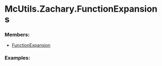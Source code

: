 # <a id="McUtils.Zachary.FunctionExpansions">McUtils.Zachary.FunctionExpansions</a>
    


### Members:

  - [FunctionExpansion](FunctionExpansions/FunctionExpansion.md)

### Examples:

